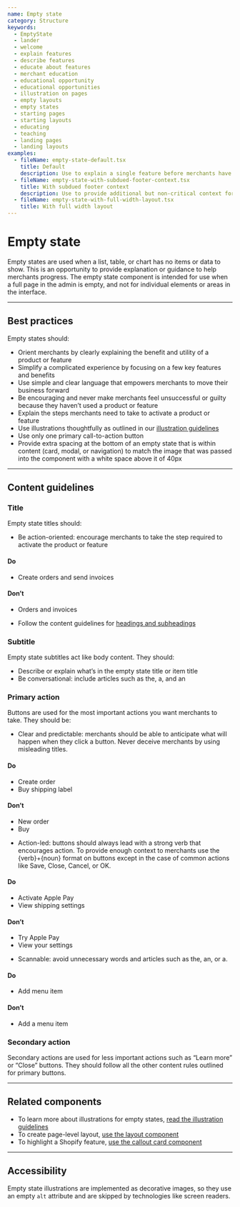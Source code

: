 ```yaml
---
name: Empty state
category: Structure
keywords:
  - EmptyState
  - lander
  - welcome
  - explain features
  - describe features
  - educate about features
  - merchant education
  - educational opportunity
  - educational opportunities
  - illustration on pages
  - empty layouts
  - empty states
  - starting pages
  - starting layouts
  - educating
  - teaching
  - landing pages
  - landing layouts
examples:
  - fileName: empty-state-default.tsx
    title: Default
    description: Use to explain a single feature before merchants have used it.
  - fileName: empty-state-with-subdued-footer-context.tsx
    title: With subdued footer context
    description: Use to provide additional but non-critical context for a new product or feature. Can also be used to include a subdued call to action for secondary or tertiary actions.
  - fileName: empty-state-with-full-width-layout.tsx
    title: With full width layout
---
```


# Empty state

Empty states are used when a list, table, or chart has no items or data to show. This is an opportunity to provide explanation or guidance to help merchants progress. The empty state component is intended for use when a full page in the admin is empty, and not for individual elements or areas in the interface.

---

## Best practices

Empty states should:

- Orient merchants by clearly explaining the benefit and utility of a product or feature
- Simplify a complicated experience by focusing on a few key features and benefits
- Use simple and clear language that empowers merchants to move their business forward
- Be encouraging and never make merchants feel unsuccessful or guilty because they haven’t used a product or feature
- Explain the steps merchants need to take to activate a product or feature
- Use illustrations thoughtfully as outlined in our [illustration guidelines](https://polaris.shopify.com/design/illustrations)
- Use only one primary call-to-action button
- Provide extra spacing at the bottom of an empty state that is within content (card, modal, or navigation) to match the image that was passed into the component with a white space above it of 40px

---

## Content guidelines

### Title

Empty state titles should:

- Be action-oriented: encourage merchants to take the step required to activate the product or feature

<!-- dodont -->

#### Do

- Create orders and send invoices

#### Don’t

- Orders and invoices

<!-- end -->

- Follow the content guidelines for [headings and subheadings](https://polaris.shopify.com/content/actionable-language#headings-and-subheadings)

### Subtitle

Empty state subtitles act like body content. They should:

- Describe or explain what’s in the empty state title or item title
- Be conversational: include articles such as the, a, and an

### Primary action

Buttons are used for the most important actions you want merchants to take.
They should be:

- Clear and predictable: merchants should be able to anticipate what will happen when they click a button. Never deceive merchants by using misleading titles.

<!-- dodont -->

#### Do

- Create order
- Buy shipping label

#### Don’t

- New order
- Buy

<!-- end -->

- Action-led: buttons should always lead with a strong verb that encourages action. To provide enough context to merchants use the {verb}+{noun} format on buttons except in the case of common actions like Save, Close, Cancel, or OK.

<!-- dodont -->

#### Do

- Activate Apple Pay
- View shipping settings

#### Don’t

- Try Apple Pay
- View your settings

<!-- end -->

- Scannable: avoid unnecessary words and articles such as the, an, or a.

<!-- dodont -->

#### Do

- Add menu item

#### Don’t

- Add a menu item

<!-- end -->

### Secondary action

Secondary actions are used for less important actions such as “Learn more” or “Close” buttons. They should follow all the other content rules outlined for primary buttons.

---

## Related components

- To learn more about illustrations for empty states, [read the illustration guidelines](https://polaris.shopify.com/design/illustrations)
- To create page-level layout, [use the layout component](https://polaris.shopify.com/components/layout)
- To highlight a Shopify feature, [use the callout card component](https://polaris.shopify.com/components/callout-card)

---

## Accessibility

Empty state illustrations are implemented as decorative images, so they use an empty `alt` attribute and are skipped by technologies like screen readers.
